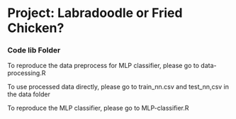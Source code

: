 # Project: Labradoodle or Fried Chicken? 

### Code lib Folder

To reproduce the data preprocess for MLP classifier, please go to data-processing.R  

To use processed data directly, please go to train_nn.csv and test_nn,csv in the data folder  

To reproduce the MLP classifier, please go to MLP-classifier.R

